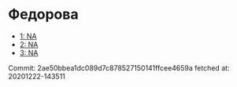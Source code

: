 # Федорова
- [1: NA](1.md)
- [2: NA](2.md)
- [3: NA](3.md)

Commit: 2ae50bbea1dc089d7c878527150141ffcee4659a
 fetched at: 20201222-143511
